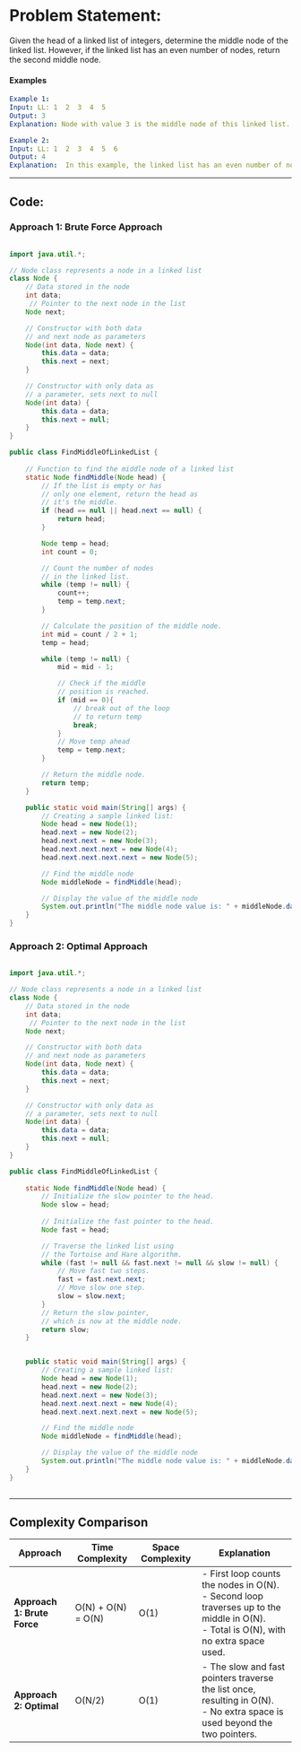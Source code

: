 # Problem Statement: 
Given the head of a linked list of integers, determine the middle node of the linked list. However, if the linked list has an even number of nodes, return the second middle node.

#### Examples

```yaml
Example 1:
Input: LL: 1  2  3  4  5 
Output: 3
Explanation: Node with value 3 is the middle node of this linked list.

Example 2:
Input: LL: 1  2  3  4  5  6
Output: 4
Explanation:  In this example, the linked list has an even number of nodes hence we return the second middle node which is 4.
```

---
## Code:

### Approach 1: Brute Force Approach
```java
                                
import java.util.*;

// Node class represents a node in a linked list
class Node {
    // Data stored in the node
    int data; 
     // Pointer to the next node in the list
    Node next;     

    // Constructor with both data
    // and next node as parameters
    Node(int data, Node next) {
        this.data = data;
        this.next = next;
    }

    // Constructor with only data as
    // a parameter, sets next to null
    Node(int data) {
        this.data = data;
        this.next = null;
    }
}

public class FindMiddleOfLinkedList {
    
    // Function to find the middle node of a linked list
    static Node findMiddle(Node head) {
        // If the list is empty or has
        // only one element, return the head as
        // it's the middle.
        if (head == null || head.next == null) {
            return head;
        }

        Node temp = head;
        int count = 0;

        // Count the number of nodes
        // in the linked list.
        while (temp != null) {
            count++;
            temp = temp.next;
        }

        // Calculate the position of the middle node.
        int mid = count / 2 + 1;
        temp = head;

        while (temp != null) {
            mid = mid - 1;

            // Check if the middle
            // position is reached.
            if (mid == 0){
                // break out of the loop
                // to return temp
                break;
            }
            // Move temp ahead
            temp = temp.next;
        }

        // Return the middle node.
        return temp;
    }

    public static void main(String[] args) {
        // Creating a sample linked list:
        Node head = new Node(1);
        head.next = new Node(2);
        head.next.next = new Node(3);
        head.next.next.next = new Node(4);
        head.next.next.next.next = new Node(5);

        // Find the middle node
        Node middleNode = findMiddle(head);

        // Display the value of the middle node
        System.out.println("The middle node value is: " + middleNode.data);
    }
}
```

### Approach 2: Optimal Approach
```java
                                
import java.util.*;

// Node class represents a node in a linked list
class Node {
    // Data stored in the node
    int data; 
     // Pointer to the next node in the list
    Node next;     

    // Constructor with both data
    // and next node as parameters
    Node(int data, Node next) {
        this.data = data;
        this.next = next;
    }

    // Constructor with only data as
    // a parameter, sets next to null
    Node(int data) {
        this.data = data;
        this.next = null;
    }
}

public class FindMiddleOfLinkedList {
    
    static Node findMiddle(Node head) {
        // Initialize the slow pointer to the head.
        Node slow = head; 
        
        // Initialize the fast pointer to the head.
        Node fast = head;   

        // Traverse the linked list using
        // the Tortoise and Hare algorithm.
        while (fast != null && fast.next != null && slow != null) {
            // Move fast two steps.
            fast = fast.next.next;  
            // Move slow one step.
            slow = slow.next;        
        }
        // Return the slow pointer,
        // which is now at the middle node.
        return slow;  
    }


    public static void main(String[] args) {
        // Creating a sample linked list:
        Node head = new Node(1);
        head.next = new Node(2);
        head.next.next = new Node(3);
        head.next.next.next = new Node(4);
        head.next.next.next.next = new Node(5);

        // Find the middle node
        Node middleNode = findMiddle(head);

        // Display the value of the middle node
        System.out.println("The middle node value is: " + middleNode.data);
    }
}  
                            
```
---

## Complexity Comparison


| **Approach**                | **Time Complexity**    | **Space Complexity** | **Explanation**                                                                                    |
|-----------------------------|------------------------|-----------------------|-----------------------------------------------------------------------------------------------------|
| **Approach 1: Brute Force** | O(N) + O(N) = O(N)     | O(1)                  | - First loop counts the nodes in O(N).<br>- Second loop traverses up to the middle in O(N).<br>- Total is O(N), with no extra space used. |
| **Approach 2: Optimal**     | O(N/2)                  | O(1)                  | - The slow and fast pointers traverse the list once, resulting in O(N).<br>- No extra space is used beyond the two pointers.              |

